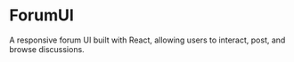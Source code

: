 # ForumUI
A responsive forum UI built with React, allowing users to interact, post, and browse discussions.
